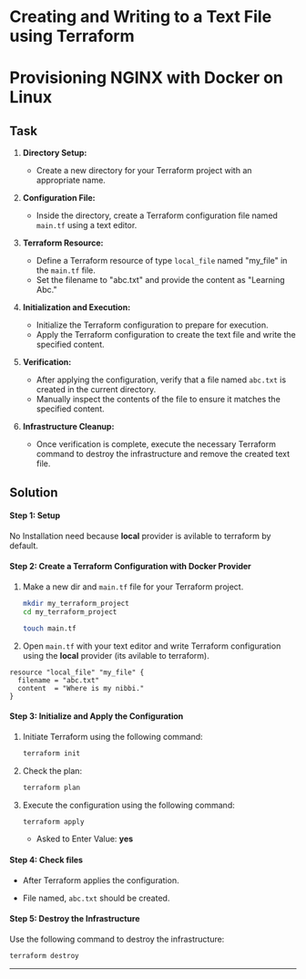 # Creating and Writing to a Text File using Terraform

# Provisioning NGINX with Docker on Linux

## Task

1.  **Directory Setup:**

    - Create a new directory for your Terraform project with an appropriate name.

2.  **Configuration File:**

    - Inside the directory, create a Terraform configuration file named `main.tf` using a text editor.

3.  **Terraform Resource:**

    - Define a Terraform resource of type `local_file` named "my_file" in the `main.tf` file.
    - Set the filename to "abc.txt" and provide the content as "Learning Abc."

4.  **Initialization and Execution:**

    - Initialize the Terraform configuration to prepare for execution.
    - Apply the Terraform configuration to create the text file and write the specified content.

5.  **Verification:**

    - After applying the configuration, verify that a file named `abc.txt` is created in the current directory.
    - Manually inspect the contents of the file to ensure it matches the specified content.

6.  **Infrastructure Cleanup:**

    - Once verification is complete, execute the necessary Terraform command to destroy the infrastructure and remove the created text file.

## Solution

#### **Step 1: Setup**

No Installation need because **local** provider is avilable to terraform by default.

#### **Step 2: Create a Terraform Configuration with Docker Provider**

1.  Make a new dir and `main.tf` file for your Terraform project.

    ```bash
    mkdir my_terraform_project
    cd my_terraform_project
    ```

    ```bash
    touch main.tf
    ```

2.  Open `main.tf` with your text editor and write Terraform configuration using the **local** provider (its avilable to terraform).

```hcl
resource "local_file" "my_file" {
  filename = "abc.txt"
  content  = "Where is my nibbi."
}
```

#### **Step 3: Initialize and Apply the Configuration**

1.  Initiate Terraform using the following command:

    ```bash
    terraform init
    ```

2.  Check the plan:

    ```bash
    terraform plan
    ```

3.  Execute the configuration using the following command:

    ```bash
    terraform apply
    ```

    - Asked to Enter Value: **yes**

#### **Step 4: Check files**

- After Terraform applies the configuration.

- File named, `abc.txt` should be created.

#### **Step 5: Destroy the Infrastructure**

Use the following command to destroy the infrastructure:

```bash
terraform destroy
```

---
